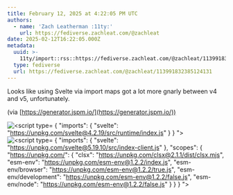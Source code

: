 ```yaml
---
title: February 12, 2025 at 4:22:05 PM UTC
authors:
  - name: 'Zach Leatherman :11ty:'
    url: https://fediverse.zachleat.com/@zachleat
date: 2025-02-12T16:22:05.000Z
metadata:
  uuid: >-
    11ty/import::rss::https://fediverse.zachleat.com/@zachleat/113991832385124131
  type: fediverse
  url: https://fediverse.zachleat.com/@zachleat/113991832385124131
---
```

Looks like using Svelte via import maps got a lot more gnarly between v4 and v5, unfortunately.

(via [https://generator.jspm.io/](https://generator.jspm.io/))

![<script type=](/assets/50bfff2aba7a198b-CNwbCzbfqkYy.png) { "imports": { "svelte": "https://unpkg.com/svelte@4.2.19/src/runtime/index.js" } } "> ![<script type=](/assets/9df528c7f649262b-4p6O0u5vWHNT.png) { "imports": { "svelte": "https://unpkg.com/svelte@5.19.10/src/index-client.js" }, "scopes": { "https://unpkg.com/": { "clsx": "https://unpkg.com/clsx@2.1.1/dist/clsx.mjs", "esm-env": "https://unpkg.com/esm-env@1.2.2/index.js", "esm-env/browser": "https://unpkg.com/esm-env@1.2.2/true.js", "esm-env/development": "https://unpkg.com/esm-env@1.2.2/false.js", "esm-env/node": "https://unpkg.com/esm-env@1.2.2/false.js" } } } ">